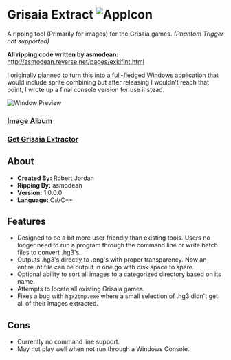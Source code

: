 # Grisaia Extract ![AppIcon](https://i.imgur.com/fDnJLIe.png)
A ripping tool (Primarily for images) for the Grisaia games. *(Phantom Trigger not supported)*

**All ripping code written by asmodean:** http://asmodean.reverse.net/pages/exkifint.html

I originally planned to turn this into a full-fledged Windows application that would include sprite combining but after releasing I wouldn't reach that point, I wrote up a final console version for use instead.

![Window Preview](https://i.imgur.com/adjsvrN.png)

### [Image Album](https://imgur.com/a/7xouR3f)

### [Get Grisaia Extractor](https://github.com/trigger-death/GrisaiaExtractor/releases/tag/1.0.0.0)

## About

* **Created By:** Robert Jordan
* **Ripping By:** asmodean
* **Version:** 1.0.0.0
* **Language:** C#/C++

## Features

* Designed to be a bit more user friendly than existing tools. Users no longer need to run a program through the command line or write batch files to convert .hg3's.
* Outputs .hg3's directly to .png's with proper transparency. Now an entire int file can be output in one go with disk space to spare.
* Optional ability to sort all images to a categorized directory based on its name.
* Attempts to locate all existing Grisaia games.
* Fixes a bug with `hgx2bmp.exe` where a small selection of .hg3 didn't get all of their images extracted.

## Cons

* Currently no command line support.
* May not play well when not run through a Windows Console.
